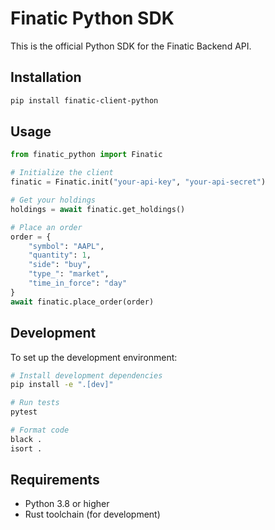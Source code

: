 # Finatic Python SDK

This is the official Python SDK for the Finatic Backend API.

## Installation

```bash
pip install finatic-client-python
```

## Usage

```python
from finatic_python import Finatic

# Initialize the client
finatic = Finatic.init("your-api-key", "your-api-secret")

# Get your holdings
holdings = await finatic.get_holdings()

# Place an order
order = {
    "symbol": "AAPL",
    "quantity": 1,
    "side": "buy",
    "type_": "market",
    "time_in_force": "day"
}
await finatic.place_order(order)
```

## Development

To set up the development environment:

```bash
# Install development dependencies
pip install -e ".[dev]"

# Run tests
pytest

# Format code
black .
isort .
```

## Requirements

- Python 3.8 or higher
- Rust toolchain (for development) 